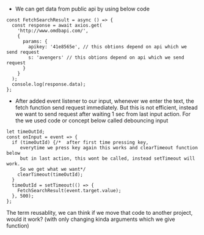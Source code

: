 - We can get data from public api by using below code

```
const FetchSearchResult = async () => {
  const response = await axios.get(
    'http://www.omdbapi.com/',
    {
      params: {
        apikey: '41e8565e', // this obtions depend on api which we send request
        s: 'avengers' // this obtions depend on api which we send request
      }
    }
  );
  console.log(response.data);
};

```

- After added event listener to our input, whenever we enter the text, the fetch function send request immediately. But this is not efficient, instead we want to send request after waiting 1 sec from last input action. For the we used code or concept below 
called debouncing input

```
let timeOutId;
const onInput = event => {
  if (timeOutId) {/*  after first time pressing key,
     everytime we press key again this works and clearTimeout function below
     but in last action, this wont be called, instead setTimeout will work.
     So we get what we want*/
    clearTimeout(timeOutId);
  }
  timeOutId = setTimeout(() => {
    FetchSearchResult(event.target.value);
  }, 500);
};
```

The term reusablity, we can think if we move that code to another project, would it work? (with only changing kinda arguments which we give function)
